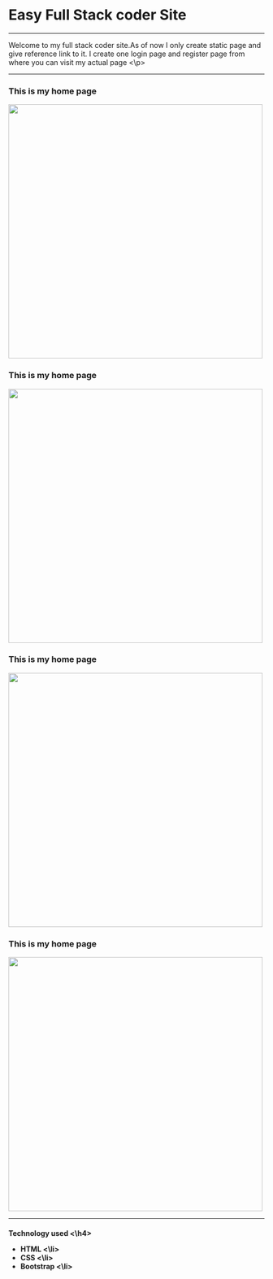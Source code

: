 <H1>Easy Full Stack coder Site</h1>
<hr>
<p>
Welcome to my full stack coder site.As of now I only create static page and give reference link to it.
I create one login page and register page from where you can visit my actual page
<\p>
<hr>
<h3>
This is my home page
</h3>
<image src="home1.png" hight="500" width="500">
<h3>
This is my home page
</h3>
<image src="home1.png" hight="500" width="500">
<h3>
This is my home page
</h3>
<image src="home1.png" hight="500" width="500">
<h3>
This is my home page
</h3>
<image src="home1.png" hight="500" width="500">
<hr>
<h4>
Technology used
<\h4>
<ul>
<li>
HTML
<\li>
<br>
<li>
CSS
<\li>
<br>
<li>
Bootstrap
<\li>
